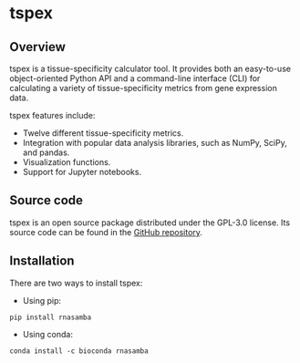 # tspex

## Overview

tspex is a tissue-specificity calculator tool. It provides both an easy-to-use object-oriented Python API and a command-line interface (CLI) for calculating a variety of tissue-specificity metrics from gene expression data.

tspex features include:

  - Twelve different tissue-specificity metrics.
  - Integration with popular data analysis libraries, such as NumPy, SciPy, and pandas.
  - Visualization functions.
  - Support for Jupyter notebooks.

## Source code

tspex is an open source package distributed under the GPL-3.0 license. Its source code can be found in the [GitHub repository](https://github.com/apcamargo/tspex/).

## Installation

There are two ways to install tspex:

- Using pip:

```
pip install rnasamba
```

- Using conda:

```
conda install -c bioconda rnasamba
```